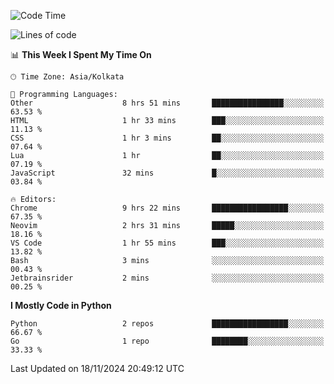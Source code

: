 <!--START_SECTION:waka-->
![Code Time](http://img.shields.io/badge/Code%20Time-400%20hrs%2042%20mins-blue)

![Lines of code](https://img.shields.io/badge/From%20Hello%20World%20I%27ve%20Written-387%20lines%20of%20code-blue)

📊 **This Week I Spent My Time On** 

```text
🕑︎ Time Zone: Asia/Kolkata

💬 Programming Languages: 
Other                    8 hrs 51 mins       ████████████████░░░░░░░░░   63.53 % 
HTML                     1 hr 33 mins        ███░░░░░░░░░░░░░░░░░░░░░░   11.13 % 
CSS                      1 hr 3 mins         ██░░░░░░░░░░░░░░░░░░░░░░░   07.64 % 
Lua                      1 hr                ██░░░░░░░░░░░░░░░░░░░░░░░   07.19 % 
JavaScript               32 mins             █░░░░░░░░░░░░░░░░░░░░░░░░   03.84 % 

🔥 Editors: 
Chrome                   9 hrs 22 mins       █████████████████░░░░░░░░   67.35 % 
Neovim                   2 hrs 31 mins       █████░░░░░░░░░░░░░░░░░░░░   18.16 % 
VS Code                  1 hr 55 mins        ███░░░░░░░░░░░░░░░░░░░░░░   13.82 % 
Bash                     3 mins              ░░░░░░░░░░░░░░░░░░░░░░░░░   00.43 % 
Jetbrainsrider           2 mins              ░░░░░░░░░░░░░░░░░░░░░░░░░   00.25 % 
```

**I Mostly Code in Python** 

```text
Python                   2 repos             █████████████████░░░░░░░░   66.67 % 
Go                       1 repo              ████████░░░░░░░░░░░░░░░░░   33.33 % 
```




 Last Updated on 18/11/2024 20:49:12 UTC
<!--END_SECTION:waka-->
